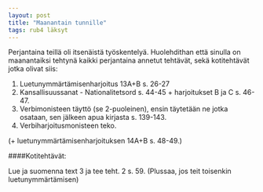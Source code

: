 ```yaml
---
layout: post
title: "Maanantain tunnille"
tags: rub4 läksyt
---
```


Perjantaina teillä oli itsenäistä työskentelyä. Huolehdithan että sinulla on maanantaiksi tehtynä kaikki perjantaina
annetut tehtävät, sekä kotitehtävät jotka olivat siis:

1. Luetunymmärtämisenharjoitus 13A+B s. 26-27
2. Kansallisuussanat - Nationalitetsord s. 44-45 + harjoitukset B ja C s. 46-47.
3. Verbimonisteen täyttö (se 2-puoleinen), ensin täytetään ne jotka osataan, sen jälkeen apua kirjasta s. 139-143.
4. Verbiharjoitusmonisteen teko.

(+ luetunymmärtämisenharjoituksen 14A+B s. 48-49.)

####Kotitehtävät:

Lue ja suomenna text 3 ja tee teht. 2 s. 59.
(Plussaa, jos teit toisenkin luetunymmärtämisen)